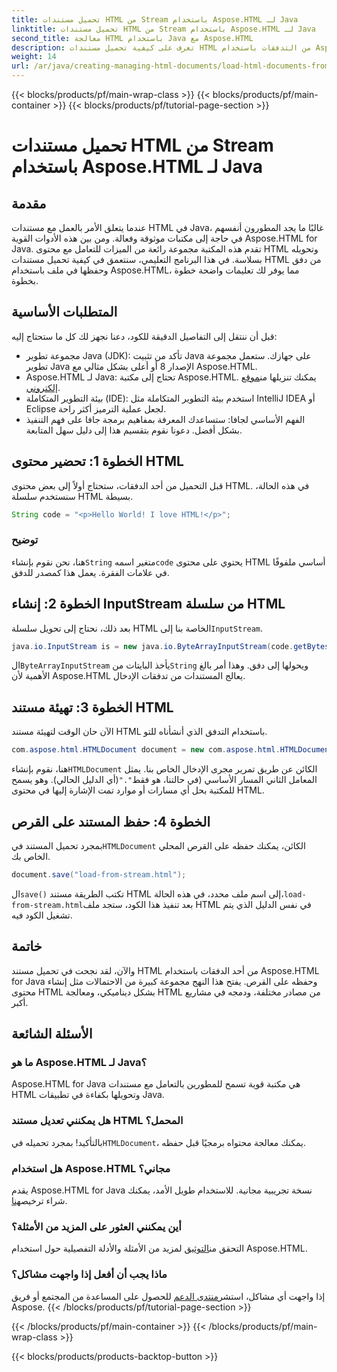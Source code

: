 ```yaml
---
title: تحميل مستندات HTML من Stream باستخدام Aspose.HTML لـ Java
linktitle: تحميل مستندات HTML من Stream باستخدام Aspose.HTML لـ Java
second_title: معالجة HTML باستخدام Java مع Aspose.HTML
description: تعرف على كيفية تحميل مستندات HTML من التدفقات باستخدام Aspose.HTML for Java. يوفر هذا الدليل برنامجًا تعليميًا خطوة بخطوة للتعامل بسلاسة مع HTML.
weight: 14
url: /ar/java/creating-managing-html-documents/load-html-documents-from-stream/
---
```


{{< blocks/products/pf/main-wrap-class >}}
{{< blocks/products/pf/main-container >}}
{{< blocks/products/pf/tutorial-page-section >}}

# تحميل مستندات HTML من Stream باستخدام Aspose.HTML لـ Java

## مقدمة
عندما يتعلق الأمر بالعمل مع مستندات HTML في Java، غالبًا ما يجد المطورون أنفسهم في حاجة إلى مكتبات موثوقة وفعالة. ومن بين هذه الأدوات القوية Aspose.HTML for Java. تقدم هذه المكتبة مجموعة رائعة من الميزات للتعامل مع محتوى HTML وتحويله بسلاسة. في هذا البرنامج التعليمي، سنتعمق في كيفية تحميل مستندات HTML من دفق وحفظها في ملف باستخدام Aspose.HTML، مما يوفر لك تعليمات واضحة خطوة بخطوة.
## المتطلبات الأساسية
قبل أن ننتقل إلى التفاصيل الدقيقة للكود، دعنا نجهز لك كل ما ستحتاج إليه:
- مجموعة تطوير Java (JDK): تأكد من تثبيت Java على جهازك. ستعمل مجموعة تطوير Java الإصدار 8 أو أعلى بشكل مثالي مع Aspose.HTML.
-  Aspose.HTML لـ Java: تحتاج إلى مكتبة Aspose.HTML. يمكنك تنزيلها من[موقع إلكتروني](https://releases.aspose.com/html/java/).
- بيئة التطوير المتكاملة (IDE): استخدم بيئة التطوير المتكاملة مثل IntelliJ IDEA أو Eclipse لجعل عملية الترميز أكثر راحة. 
- الفهم الأساسي لجافا: ستساعدك المعرفة بمفاهيم برمجة جافا على فهم التنفيذ بشكل أفضل.
دعونا نقوم بتقسيم هذا إلى دليل سهل المتابعة.
## الخطوة 1: تحضير محتوى HTML
قبل التحميل من أحد الدفقات، ستحتاج أولاً إلى بعض محتوى HTML. في هذه الحالة، سنستخدم سلسلة HTML بسيطة.
```java
String code = "<p>Hello World! I love HTML!</p>";
```
### توضيح
 هنا، نحن نقوم بإنشاء`String` متغير اسمه`code` يحتوي على محتوى HTML أساسي ملفوفًا في علامات الفقرة. يعمل هذا كمصدر للدفق.
## الخطوة 2: إنشاء InputStream من سلسلة HTML
 بعد ذلك، نحتاج إلى تحويل سلسلة HTML الخاصة بنا إلى`InputStream`.
```java
java.io.InputStream is = new java.io.ByteArrayInputStream(code.getBytes());
```

 ال`ByteArrayInputStream` يأخذ البايتات من`String` ويحولها إلى دفق. وهذا أمر بالغ الأهمية لأن Aspose.HTML يعالج المستندات من تدفقات الإدخال.
## الخطوة 3: تهيئة مستند HTML
الآن حان الوقت لتهيئة مستند HTML باستخدام التدفق الذي أنشأناه للتو.
```java
com.aspose.html.HTMLDocument document = new com.aspose.html.HTMLDocument(is, ".");
```

 هنا، نقوم بإنشاء`HTMLDocument` الكائن عن طريق تمرير مجرى الإدخال الخاص بنا. يمثل المعامل الثاني المسار الأساسي (في حالتنا، هو فقط`"."`(أي الدليل الحالي). وهو يسمح للمكتبة بحل أي مسارات أو موارد تمت الإشارة إليها في محتوى HTML.
## الخطوة 4: حفظ المستند على القرص
 بمجرد تحميل المستند في`HTMLDocument` الكائن، يمكنك حفظه على القرص المحلي الخاص بك.
```java
document.save("load-from-stream.html");
```

 ال`save()` تكتب الطريقة مستند HTML إلى اسم ملف محدد، في هذه الحالة،`load-from-stream.html`بعد تنفيذ هذا الكود، ستجد ملف HTML في نفس الدليل الذي يتم تشغيل الكود فيه.
## خاتمة
والآن، لقد نجحت في تحميل مستند HTML من أحد الدفقات باستخدام Aspose.HTML for Java وحفظه على القرص. يفتح هذا النهج مجموعة كبيرة من الاحتمالات مثل إنشاء محتوى HTML بشكل ديناميكي، ومعالجة HTML من مصادر مختلفة، ودمجه في مشاريع أكبر.

## الأسئلة الشائعة
### ما هو Aspose.HTML لـ Java؟
Aspose.HTML for Java هي مكتبة قوية تسمح للمطورين بالتعامل مع مستندات HTML وتحويلها بكفاءة في تطبيقات Java.
### هل يمكنني تعديل مستند HTML المحمل؟
 بالتأكيد! بمجرد تحميله في`HTMLDocument`، يمكنك معالجة محتواه برمجيًا قبل حفظه.
### هل استخدام Aspose.HTML مجاني؟
 يقدم Aspose.HTML for Java نسخة تجريبية مجانية. للاستخدام طويل الأمد، يمكنك شراء ترخيص[هنا](https://purchase.aspose.com/buy).
### أين يمكنني العثور على المزيد من الأمثلة؟
 التحقق من[التوثيق](https://reference.aspose.com/html/java/) لمزيد من الأمثلة والأدلة التفصيلية حول استخدام Aspose.HTML.
### ماذا يجب أن أفعل إذا واجهت مشاكل؟
 إذا واجهت أي مشاكل، استشر[منتدى الدعم](https://forum.aspose.com/c/html/29) للحصول على المساعدة من المجتمع أو فريق Aspose.
{{< /blocks/products/pf/tutorial-page-section >}}

{{< /blocks/products/pf/main-container >}}
{{< /blocks/products/pf/main-wrap-class >}}

{{< blocks/products/products-backtop-button >}}
